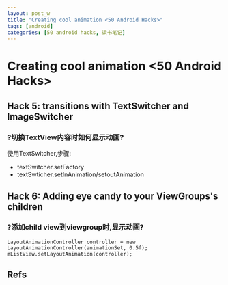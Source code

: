 ```yaml
---
layout: post_w
title: "Creating cool animation <50 Android Hacks>"
tags: [android] 
categories: [50 android hacks, 读书笔记]
---
```


# Creating cool animation <50 Android Hacks>

## Hack 5: transitions with TextSwitcher and ImageSwitcher

### ?切换TextView内容时如何显示动画?
使用TextSwitcher,步骤:
- textSwitcher.setFactory
- textSwticher.setInAnimation/setoutAnimation

## Hack 6: Adding eye candy to your ViewGroups's children

### ?添加child view到viewgroup时,显示动画?
	LayoutAnimationController controller = new LayoutAnimationController(animationSet, 0.5f);
	mListView.setLayoutAnimation(controller);


## Refs
